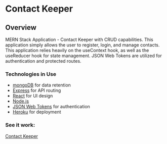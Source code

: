 # Contact Keeper

## Overview

MERN Stack Application - Contact Keeper with CRUD capabilities. This application simply allows the user to
register, login, and manage contacts. This application relies heavily on the useContext hook, as well as the useReducer hook for state management. JSON Web Tokens are utilized for authentication and protected routes.

### Technologies in Use

- [mongoDB](https://www.mongodb.com/) for data retention
- [Express](https://expressjs.com/) for API routing
- [React](https://reactjs.org/) for UI design
- [Node.js](https://nodejs.org/en/)
- [JSON Web Tokens](https://jwt.io) for authentication
- [Heroku](https://www.heroku.com/) for deployment

### See it work:

[Contact Keeper](https://mysterious-beyond-59548.herokuapp.com/register)
